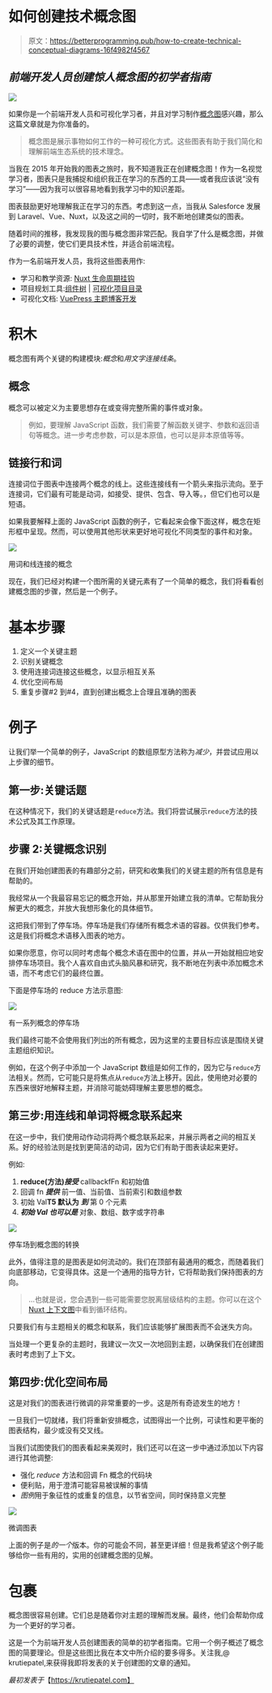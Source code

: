 # 如何创建技术概念图

> 原文：<https://betterprogramming.pub/how-to-create-technical-conceptual-diagrams-16f4982f4567>

## *前端开发人员创建惊人概念图的初学者指南*

![](img/7932ea216cfad7a909cb71d477a60267.png)

如果你是一个前端开发人员和可视化学习者，并且对学习制作[概念图](https://krutiepatel.com/diagrams)感兴趣，那么这篇文章就是为你准备的。

> 概念图是展示事物如何工作的一种可视化方式。这些图表有助于我们简化和理解前端生态系统的技术理念。

当我在 2015 年开始我的图表之旅时，我不知道我正在创建概念图！作为一名视觉学习者，图表只是我捕捉和组织我正在学习的东西的工具——或者我应该说“没有学习”——因为我可以很容易地看到我学习中的知识差距。

图表鼓励更好地理解我正在学习的东西。考虑到这一点，当我从 Salesforce 发展到 Laravel、Vue、Nuxt，以及这之间的一切时，我不断地创建类似的图表。

随着时间的推移，我发现我的图与概念图非常匹配。我自学了什么是概念图，并做了必要的调整，使它们更具技术性，并适合前端流程。

作为一名前端开发人员，我将这些图表用作:

*   学习和教学资源: [Nuxt 生命周期挂钩](https://krutiepatel.com/diagrams/understanding-nuxt-2-12-lifecycle-hooks-1587304800/)
*   项目规划工具:[组件树](https://cdn.krutiepatel.com/2022-01/vue-js-form-component-tree.pdf) | [可视化项目目录](https://cdn.krutiepatel.com/2022-01/nuxt-js-project-component-tree.pdf)
*   可视化文档: [VuePress 主题博客开发](https://krutiepatel.com/diagrams/vuepress-theme-blog-1577109600/)

# 积木

概念图有两个关键的构建模块:*概念*和*用文字连接线条*。

## 概念

概念可以被定义为主要思想存在或变得完整所需的事件或对象。

> 例如，要理解 JavaScript 函数，我们需要了解函数关键字、参数和返回语句等概念。进一步考虑参数，可以是本原值，也可以是非本原值等等。

## 链接行和词

连接词位于图表中连接两个概念的线上。这些连接线有一个箭头来指示流向。至于连接词，它们最有可能是动词，如接受、提供、包含、导入等。，但它们也可以是短语。

如果我要解释上面的 JavaScript 函数的例子，它看起来会像下面这样，概念在矩形框中呈现。然而，可以使用其他形状来更好地可视化不同类型的事件和对象。

![](img/ee88655ee1c0cbec1661e2a44cd478fa.png)

用词和线连接的概念

现在，我们已经对构建一个图所需的关键元素有了一个简单的概念，我们将看看创建概念图的步骤，然后是一个例子。

# 基本步骤

1.  定义一个关键主题
2.  识别关键概念
3.  使用连接词连接这些概念，以显示相互关系
4.  优化空间布局
5.  重复步骤#2 到#4，直到创建出概念上合理且准确的图表

# 例子

让我们举一个简单的例子，JavaScript 的数组原型方法称为*减少*，并尝试应用以上步骤的细节。

## 第一步:关键话题

在这种情况下，我们的关键话题是`reduce`方法。我们将尝试展示`reduce`方法的技术公式及其工作原理。

## 步骤 2:关键概念识别

在我们开始创建图表的有趣部分之前，研究和收集我们的关键主题的所有信息是有帮助的。

我经常从一个我最容易忘记的概念开始，并从那里开始建立我的清单。它帮助我分解更大的概念，并放大我想形象化的具体细节。

这把我们带到了停车场。停车场是我们存储所有概念术语的容器。仅供我们参考。这是我们将概念术语移入图表的地方。

如果你愿意，你可以同时考虑每个概念术语在图中的位置，并从一开始就相应地安排停车场项目。我个人喜欢自由式头脑风暴和研究，我不断地在列表中添加概念术语，而不考虑它们的最终位置。

下面是停车场的 reduce 方法示意图:

![](img/9484125967da1904ff52d42e6684c290.png)

有一系列概念的停车场

我们最终可能不会使用我们列出的所有概念，因为这里的主要目标应该是围绕关键主题组织知识。

例如，在这个例子中添加一个 JavaScript 数组是如何工作的，因为它与`reduce`方法相关。然而，它可能只是将焦点从`reduce`方法上移开。因此，使用绝对必要的东西来很好地解释主题，并消除可能妨碍理解主要思想的概念。

## 第三步:用连线和单词将概念联系起来

在这一步中，我们使用动作动词将两个概念联系起来，并展示两者之间的相互关系。好的经验法则是找到更简洁的动词，因为它们有助于图表读起来更好。

例如:

1.  **reduce(方法)*接受*** callbackfFn 和初始值
2.  回调 fn ***提供*** 前一值、当前值、当前索引和数组参数
3.  初始 Val**T5 默认为** ***到*** 第 0 个元素
4.  ***初始 Val 也可以是*** 对象、数组、数字或字符串

![](img/c7b18ec9655a8788b8dffa531bc4d413.png)

停车场到概念图的转换

此外，值得注意的是图表是如何流动的。我们在顶部有最通用的概念，而随着我们向底部移动，它变得具体。这是一个通用的指导方针，它将帮助我们保持图表的方向。

> …也就是说，您会遇到一些可能需要您脱离层级结构的主题。你可以在这个 [Nuxt 上下文图](https://krutiepatel.com/diagrams/nuxt-context-2-13-plus-1595599200/)中看到循环结构。

只要我们有与主题相关的概念和联系，我们应该能够扩展图表而不会迷失方向。

当处理一个更复杂的主题时，我建议一次又一次地回到主题，以确保我们在创建图表时考虑到了上下文。

## 第四步:优化空间布局

这是对我们的图表进行微调的非常重要的一步。这是所有奇迹发生的地方！

一旦我们一切就绪，我们将重新安排概念，试图得出一个比例，可读性和更平衡的图表结构，最少或没有交叉线。

当我们试图使我们的图表看起来美观时，我们还可以在这一步中通过添加以下内容进行其他调整:

*   强化 *reduce* 方法和回调 Fn 概念的代码块
*   便利贴，用于澄清可能容易被误解的事情
*   *图例*用于象征性的或重复的信息，以节省空间，同时保持意义完整

![](img/385b883171d4f348b471eba4433dcc32.png)

微调图表

上面的例子是*的一个*版本。你的可能会不同，甚至更详细！但是我希望这个例子能够给你一些有用的，实用的创建概念图的见解。

# 包裹

概念图很容易创建。它们总是随着你对主题的理解而发展。最终，他们会帮助你成为一个更好的学习者。

这是一个为前端开发人员创建图表的简单的初学者指南。它用一个例子概述了概念图的简要理论。但是这些图比我在本文中所介绍的要多得多。关注我,@ krutiepatel,来获得我即将发表的关于创建图的文章的通知。

*最初发表于*【https://krutiepatel.com】